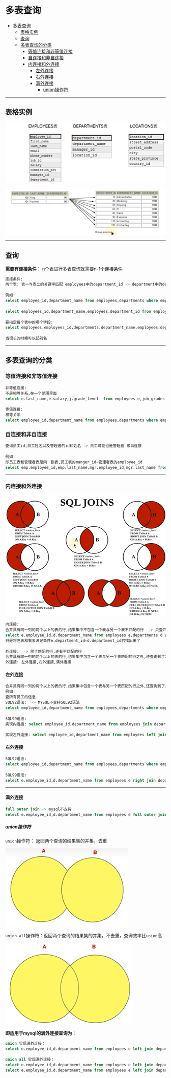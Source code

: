 # 多表查询

- [多表查询](#多表查询)
  - [表格实例](#表格实例)
  - [查询](#查询)
  - [多表查询的分类](#多表查询的分类)
    - [等值连接和非等值连接](#等值连接和非等值连接)
    - [自连接和非自连接](#自连接和非自连接)
    - [内连接和外连接](#内连接和外连接)
      - [左外连接](#左外连接)
      - [右外连接](#右外连接)
      - [满外连接](#满外连接)
        - [union操作符](#union操作符)

---

## 表格实例

![多表连接](images/2023-08-03-16-18-14.png)

![多表查询](images/2023-08-03-16-58-15.png)

---

## 查询

**需要有连接条件**： n个表进行多表查询就需要n-1个连接条件

```sql
连接条件:
两个表: 表一与表二的关键字匹配 employees中的department_id -> department中的department_id

例如:
select employee_id,department_name from employees,departments where employees.department_id=department.department_id; 将employees中的department_id与department中的department_id匹配

select employees_id,department_name,employees.department_id from employees,departments where employees.department_id=departments.department_id;  如果多个表中出现相同的字段,必须指定该字段所在的表

要指定每个表中的哪个字段:
select employees.employees_id,departments.department_name,employees.department_id from employees,departments where employees.department_id=departments.department_id; 

当很长的时候可以起别名
```

---

## 多表查询的分类

### 等值连接和非等值连接

```sql
非等值连接:
不是相等关系,在一个范围里面
select e.last_name,e.salary,j.grade_level  from employees e,job_grades j where e.salary between j.lowest_sal and j.highest_sal; 

等值连接:
相等关系
select employee_id,department_name from employees,departments where employees.department_id=department.department_id; 将employees中的department_id与department中的department_id匹配
```

### 自连接和非自连接

```sql
查询员工id,员工姓名以及管理者的id和姓名 -> 员工可能也是管理者 即自连接

例如:
即员工表和管理者表是同一张表,员工表的manger_id=管理者表的employee_id
select emp.employee_id,emp.last_name,mgr.employee_id,mgr.last_name from employees emp,employees mgr where emp.manager_id=mgr.employee_id;
```

---

### 内连接和外连接  

![连接join](images/2023-08-03-22-17-54.png)

```sql
内连接:
合并具有同一列的两个以上的表的行,结果集中不包含一个表与另一个表不匹配的行  -> 只查匹配的行
select e.employee_id,d.department_name from employees e,departments d where e.department_id=d.department_id;
只是将左表和右表满足条件e.department_id=d.department_id的找出来了

外连接:  -> 除了匹配的行,还有不匹配的行
合并具有同一列的两个以上的表的行,结果集中包含一个表与另一个表匹配的行之外,还查询到了左表 或 右表中不匹配的行
外连接: 左外连接,右外连接,满外连接
```  

#### 左外连接

```sql
合并具有同一列的两个以上的表的行,结果集中包含一个表与另一个表匹配的行之外,还查询到了左表中不匹配的行
例如:
查所有员工的信息
SQL92语法:  -> MYSQL不支持SQL92语法
select employee_id,department_name from employees,departments where employees.department_id=department.department_id(+);

SQL99语法:
实现内连接: select employee_id,department_name from employees join departments on employees.department_id=departments.department_id; 

实现左外连接: select employee_id,department_name from employees left join departments on employees.department_id=departments.department_id;
```

#### 右外连接

```sql
SQL92语法:
select employee_id,department_name from employees,departments where employees.department_id(+)=department.department_id;

SQL99语法:
select e.employee_id,d.department_name from employees e right join departments d on e.department_id=d.department_id;
```

---

#### 满外连接

```sql
full outer join -> mysql不支持
select e.employee_id,d.department_name from employees e full outer join departments d on e.department_id=d.department_id;
```

##### union操作符

`union`操作符： 返回两个查询的结果集的并集，去重

![union操作符](images/2023-08-04-16-04-20.png)

`union all`操作符：返回两个查询的结果集的并集，不去重，查询效率比`union`高

![union all操作符](images/2023-08-04-16-08-03.png)

**即适用于mysql的满外连接查询为**：

```sql
union 实现满外连接：
select e.employee_id,d.department_name from employees e left join departments d on e.department_id=d.department_id union  select e.employee_id,d.department_name from employees e right join departments d on e.department_id=d.department_id;

union all 实现满外连接：
select e.employee_id,d.department_name from employees e left join departments d on e.department_id=d.department_id union all select e.employee_id,d.department_name from employees e right join departments d on e.department_id=d.department_id where e.department_id is NULL;
select e.employee_id,d.department_name from employees e left join departments d on e.department_id=d.department_id where d.department_id is NULL union all select e.employee_id,d.department_name from employees e right join departments d on e.department_id=d.department_id;
```
